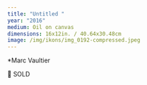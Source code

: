 ```yaml
---
title: "Untitled "
year: "2016"
medium: Oil on canvas
dimensions: 16x12in. / 40.64x30.48cm
image: /img/ikons/img_0192-compressed.jpeg
---
```

*Marc Vaultier

🔴 SOLD
